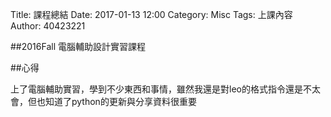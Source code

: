 Title: 課程總結
Date: 2017-01-13 12:00
Category: Misc
Tags: 上課內容
Author: 40423221

##2016Fall 電腦輔助設計實習課程

##心得

 上了電腦輔助實習，學到不少東西和事情，雖然我還是對leo的格式指令還是不太會，但也知道了python的更新與分享資料很重要